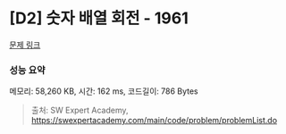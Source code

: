 # [D2] 숫자 배열 회전 - 1961 

[문제 링크](https://swexpertacademy.com/main/code/problem/problemDetail.do?contestProbId=AV5Pq-OKAVYDFAUq) 

### 성능 요약

메모리: 58,260 KB, 시간: 162 ms, 코드길이: 786 Bytes



> 출처: SW Expert Academy, https://swexpertacademy.com/main/code/problem/problemList.do
